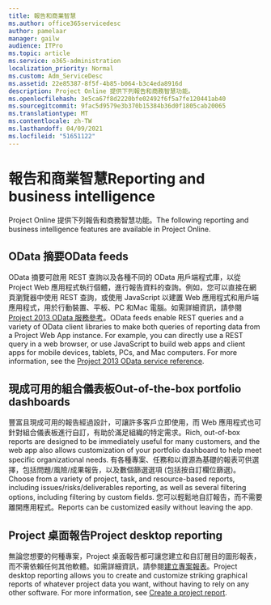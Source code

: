 ```yaml
---
title: 報告和商業智慧
ms.author: office365servicedesc
author: pamelaar
manager: gailw
audience: ITPro
ms.topic: article
ms.service: o365-administration
localization_priority: Normal
ms.custom: Adm_ServiceDesc
ms.assetid: 22e85387-8f5f-4b85-b064-b3c4eda8916d
description: Project Online 提供下列報告和商務智慧功能。
ms.openlocfilehash: 3e5ca67f8d2220bfe02492f6f5a7fe120441ab40
ms.sourcegitcommit: 9fac5d9579e3b370b15384b36d0f1805cab20065
ms.translationtype: MT
ms.contentlocale: zh-TW
ms.lasthandoff: 04/09/2021
ms.locfileid: "51651122"
---
```

# <a name="reporting-and-business-intelligence"></a><span data-ttu-id="e1961-103">報告和商業智慧</span><span class="sxs-lookup"><span data-stu-id="e1961-103">Reporting and business intelligence</span></span>

<span data-ttu-id="e1961-104">Project Online 提供下列報告和商務智慧功能。</span><span class="sxs-lookup"><span data-stu-id="e1961-104">The following reporting and business intelligence features are available in Project Online.</span></span>
  
## <a name="odata-feeds"></a><span data-ttu-id="e1961-105">OData 摘要</span><span class="sxs-lookup"><span data-stu-id="e1961-105">OData feeds</span></span>

<span data-ttu-id="e1961-p101">OData 摘要可啟用 REST 查詢以及各種不同的 OData 用戶端程式庫，以從 Project Web 應用程式執行個體，進行報告資料的查詢。例如，您可以直接在網頁瀏覽器中使用 REST 查詢，或使用 JavaScript 以建置 Web 應用程式和用戶端應用程式，用於行動裝置、平板、PC 和Mac 電腦。如需詳細資訊，請參閱[Project 2013 OData 服務參考](/previous-versions/office/project-odata/jj163015(v=office.15))。</span><span class="sxs-lookup"><span data-stu-id="e1961-p101">OData feeds enable REST queries and a variety of OData client libraries to make both queries of reporting data from a Project Web App instance. For example, you can directly use a REST query in a web browser, or use JavaScript to build web apps and client apps for mobile devices, tablets, PCs, and Mac computers. For more information, see the [Project 2013 OData service reference](/previous-versions/office/project-odata/jj163015(v=office.15)).</span></span>
  
## <a name="out-of-the-box-portfolio-dashboards"></a><span data-ttu-id="e1961-109">現成可用的組合儀表板</span><span class="sxs-lookup"><span data-stu-id="e1961-109">Out-of-the-box portfolio dashboards</span></span>

<span data-ttu-id="e1961-110">豐富且現成可用的報告經過設計，可讓許多客戶立即使用，而 Web 應用程式也可針對組合儀表板進行自訂，有助於滿足組織的特定需求。</span><span class="sxs-lookup"><span data-stu-id="e1961-110">Rich, out-of-box reports are designed to be immediately useful for many customers, and the web app also allows customization of your portfolio dashboard to help meet specific organizational needs.</span></span> <span data-ttu-id="e1961-111">有各種專案、任務和以資源為基礎的報表可供選擇，包括問題/風險/成果報告，以及數個篩選選項 (包括按自訂欄位篩選)。</span><span class="sxs-lookup"><span data-stu-id="e1961-111">Choose from a variety of project, task, and resource-based reports, including issues/risks/deliverables reporting, as well as several filtering options, including filtering by custom fields.</span></span> <span data-ttu-id="e1961-112">您可以輕鬆地自訂報告，而不需要離開應用程式。</span><span class="sxs-lookup"><span data-stu-id="e1961-112">Reports can be customized easily without leaving the app.</span></span> 
  
## <a name="project-desktop-reporting"></a><span data-ttu-id="e1961-113">Project 桌面報告</span><span class="sxs-lookup"><span data-stu-id="e1961-113">Project desktop reporting</span></span>

<span data-ttu-id="e1961-p103">無論您想要的何種專案，Project 桌面報告都可讓您建立和自訂醒目的圖形報表，而不需依賴任何其他軟體。如需詳細資訊，請參閱[建立專案報表](https://go.microsoft.com/fwlink/?LinkID=823657&amp;clcid=0x409)。</span><span class="sxs-lookup"><span data-stu-id="e1961-p103">Project desktop reporting allows you to create and customize striking graphical reports of whatever project data you want, without having to rely on any other software. For more information, see [Create a project report](https://go.microsoft.com/fwlink/?LinkID=823657&amp;clcid=0x409).</span></span>
